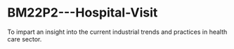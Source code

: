 # BM22P2---Hospital-Visit
To impart an insight into the current industrial trends and practices in health care sector.
